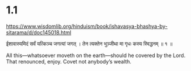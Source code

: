 
# 1.1
https://www.wisdomlib.org/hinduism/book/ishavasya-bhashya-by-sitarama/d/doc145018.html

ईशावास्यमिदं सर्वं यत्किञ्च जगत्यां जगत् ।
तेन त्यक्तेन भुञ्जीथा मा गृधः कस्य स्विद्धनम् ॥ १ ॥

All this—whatsoever moveth on the earth—should he covered by the Lord. That renounced, enjoy. Covet not anybody’s wealth.